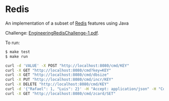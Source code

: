 # Redis

An implementation of a subset of [Redis](http://redis.io/) features using Java

Challenge: [EngineeringRedisChallenge-1.pdf](EngineeringRedisChallenge-1.pdf).

To run:
```bash
$ make test
$ make run

curl -d 'VALUE' -X POST "http://localhost:8080/cmd/KEY"
curl -X GET "http://localhost:8080/cmd?key=KEY"    
curl -X GET "http://localhost:8080/cmd/dbsize"    
curl -X PUT "http://localhost:8080/cmd/incr/KEY"
curl -X DELETE "http://localhost:8080/cmd/KEY"
curl -d '{"Rafael": 1, "Luis": 2}' -H "Accept: application/json" -H "Content-Type: application/json" -X POST "http://localhost:8080/cmd/zadd/SET"
curl -X GET "http://localhost:8080/cmd/zcard/SET"
```


